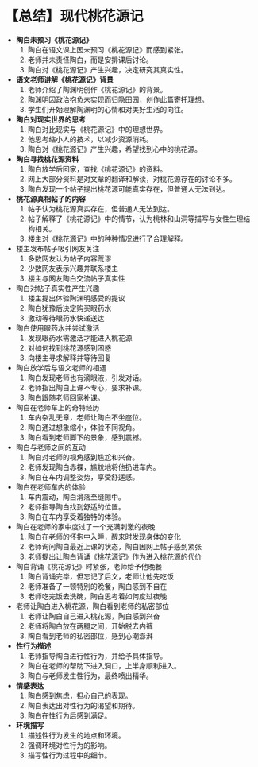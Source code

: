 # 【总结】现代桃花源记

-   **陶白未预习《桃花源记》**
    1.  陶白在语文课上因未预习《桃花源记》而感到紧张。
    2.  老师并未责怪陶白，而是安排课后讨论。
    3.  陶白对《桃花源记》产生兴趣，决定研究其真实性。
-   **语文老师讲解《桃花源记》背景**
    1.  老师介绍了陶渊明创作《桃花源记》的背景。
    2.  陶渊明因政治抱负未实现而归隐田园，创作此篇寄托理想。
    3.  学生们开始理解陶渊明的心情和对美好生活的向往。
-   **陶白对现实世界的思考**
    1.  陶白对比现实与《桃花源记》中的理想世界。
    2.  他思考缩小人的技术，以减少资源消耗。
    3.  陶白对《桃花源记》产生兴趣，希望找到心中的桃花源。
-   **陶白寻找桃花源资料**
    1.  陶白放学后回家，查找《桃花源记》的资料。
    2.  网上大部分资料是对文章的翻译和解读，对桃花源存在的讨论不多。
    3.  陶白发现一个帖子提出桃花源可能真实存在，但普通人无法到达。
-   **桃花源真相帖子的内容**
    1.  帖子认为桃花源真实存在，但普通人无法到达。
    2.  帖子解释了《桃花源记》中的情节，认为桃林和山洞等描写与女性生理结构相关。
    3.  楼主对《桃花源记》中的种种情况进行了合理解释。
-   楼主发布帖子吸引网友关注
    1.  多数网友认为帖子内容荒谬
    2.  少数网友表示兴趣并联系楼主
    3.  楼主与网友陶白交流帖子真实性
-   陶白对帖子真实性产生兴趣
    1.  楼主提出体验陶渊明感受的提议
    2.  陶白犹豫后决定购买眼药水
    3.  激动等待眼药水快递送达
-   陶白使用眼药水并尝试激活
    1.  发现眼药水需激活才能进入桃花源
    2.  对如何找到桃花源感到困惑
    3.  向楼主寻求解释并等待回复
-   陶白放学后与语文老师的相遇
    1.  陶白发现老师也有滴眼液，引发对话。
    2.  老师指出陶白上课不专心，要求补课。
    3.  陶白跟随老师回家补课。
-   陶白在老师车上的奇特经历
    1.  车内杂乱无章，老师让陶白不坐座位。
    2.  陶白通过想象缩小，体验不同视角。
    3.  陶白看到老师脚下的景象，感到震撼。
-   陶白与老师之间的互动
    1.  陶白对老师的视角感到尴尬和兴奋。
    2.  老师发现陶白赤裸，尴尬地将他扔进车内。
    3.  陶白在车内调整姿势，享受舒适感。
-   陶白在老师车内的体验
    1.  车内震动，陶白滑落至缝隙中。
    2.  老师指导陶白找到舒适的位置。
    3.  陶白在车内享受着独特的体验。
-   陶白在老师的家中度过了一个充满刺激的夜晚
    1.  陶白在老师的怀抱中入睡，醒来时发现身体的变化
    2.  老师询问陶白最近上课的状态，陶白因网上帖子感到紧张
    3.  老师提出让陶白背诵《桃花源记》作为进入桃花源的代价
-   陶白背诵《桃花源记》时紧张，老师给予他晚餐
    1.  陶白背诵完毕，但忘记了后文，老师让他先吃饭
    2.  老师准备了一顿特别的晚餐，陶白感到不自在
    3.  老师吃完饭去洗碗，陶白思考着如何度过夜晚
-   老师让陶白进入桃花源，陶白看到老师的私密部位
    1.  老师让陶白自己进入桃花源，陶白感到兴奋
    2.  老师将陶白放在两腿之间，开始脱去内裤
    3.  陶白看到老师的私密部位，感到心潮澎湃
-   **性行为描述**
    1.  老师指导陶白进行性行为，并给予具体指导。
    2.  陶白在老师的帮助下进入洞口，上半身顺利进入。
    3.  陶白与老师发生性行为，最终喷出精华。
-   **情感表达**
    1.  陶白感到焦虑，担心自己的表现。
    2.  陶白表达出对性行为的渴望和期待。
    3.  陶白在性行为后感到满足。
-   **环境描写**
    1.  描述性行为发生的地点和环境。
    2.  强调环境对性行为的影响。
    3.  描写性行为过程中的细节。